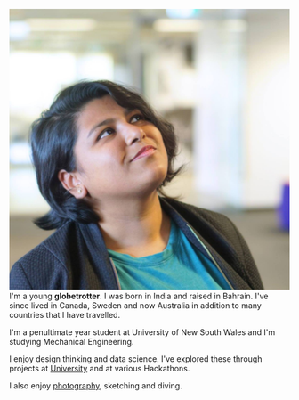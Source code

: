 ![face](https://github.com/ashsahu/ashsahu.github.io/blob/master/upme.jpg)
I'm a young **globetrotter**.
I was born in India and raised in Bahrain. I've since lived in Canada, Sweden and now Australia in addition to many countries that I have travelled.

I'm a penultimate year student at University of New South Wales and I'm studying Mechanical Engineering.

I enjoy design thinking and data science.
I've explored these through projects at [University](https://goo.gl/NUzUTC) and at various Hackathons.

I also enjoy [photography](https://500px.com/aishwaryasahu), sketching and diving.
